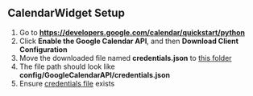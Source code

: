 ## CalendarWidget Setup

1. Go to **https://developers.google.com/calendar/quickstart/python**
2. Click **Enable the Google Calendar API**, and then **Download Client Configuration**
3. Move the downloaded file named **credentials.json** to [this folder](./)
4. The file path should look like **config/GoogleCalendarAPI/credentials.json**
5. Ensure [credentials file](./credentials.json) exists